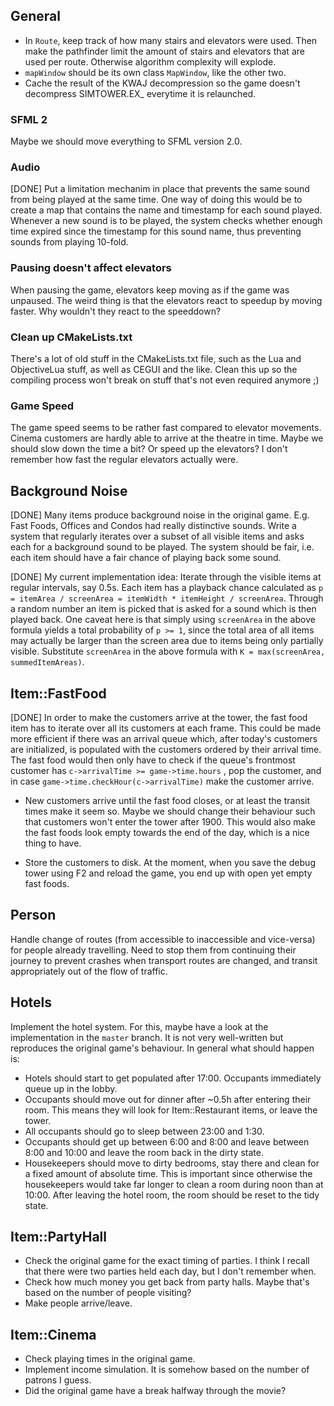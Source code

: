 General
-------

- In `Route`, keep track of how many stairs and elevators were used. Then make the pathfinder limit
  the amount of stairs and elevators that are used per route. Otherwise algorithm complexity will
  explode.
- `mapWindow` should be its own class `MapWindow`, like the other two.
- Cache the result of the KWAJ decompression so the game doesn't decompress SIMTOWER.EX_ everytime it is relaunched.


### SFML 2
Maybe we should move everything to SFML version 2.0.

### Audio
[DONE] Put a limitation mechanim in place that prevents the same sound from being played at the same time. One way of doing this would be to create a map that contains the name and timestamp for each sound played. Whenever a new sound is to be played, the system checks whether enough time expired since the timestamp for this sound name, thus preventing sounds from playing 10-fold.

### Pausing doesn't affect elevators
When pausing the game, elevators keep moving as if the game was unpaused. The weird thing is that the elevators react to speedup by moving faster. Why wouldn't they react to the speeddown?

### Clean up CMakeLists.txt
There's a lot of old stuff in the CMakeLists.txt file, such as the Lua and ObjectiveLua stuff, as well as CEGUI and the like. Clean this up so the compiling process won't break on stuff that's not even required anymore ;)

### Game Speed
The game speed seems to be rather fast compared to elevator movements. Cinema customers are hardly able to arrive at the theatre in time. Maybe we should slow down the time a bit? Or speed up the elevators? I don't remember how fast the regular elevators actually were.


Background Noise
----------------
[DONE] Many items produce background noise in the original game. E.g. Fast Foods, Offices and Condos had really distinctive sounds. Write a system that regularly iterates over a subset of all visible items and asks each for a background sound to be played. The system should be fair, i.e. each item should have a fair chance of playing back some sound.

[DONE] My current implementation idea: Iterate through the visible items at regular intervals, say 0.5s. Each item has a playback chance calculated as `p = itemArea / screenArea = itemWidth * itemHeight / screenArea`. Through a random number an item is picked that is asked for a sound which is then played back. One caveat here is that simply using `screenArea` in the above formula yields a total probability of `p >= 1`, since the total area of all items may actually be larger than the screen area due to items being only partially visible. Substitute `screenArea` in the above formula with `K = max(screenArea, summedItemAreas)`.


Item::FastFood
--------------
[DONE] In order to make the customers arrive at the tower, the fast food item has to iterate over all its
customers at each frame. This could be made more efficient if there was an arrival queue which,
after today's customers are initialized, is populated with the customers ordered by their arrival
time. The fast food would then only have to check if the queue's frontmost customer has
`c->arrivalTime >= game->time.hours` , pop the customer, and in case
`game->time.checkHour(c->arrivalTime)` make the customer arrive.

- New customers arrive until the fast food closes, or at least the transit times make it seem so. Maybe we should change their behaviour such that customers won't enter the tower after 1900. This would also make the fast foods look empty towards the end of the day, which is a nice thing to have.

- Store the customers to disk. At the moment, when you save the debug tower using F2 and reload the game, you end up with open yet empty fast foods.


Person
------
Handle change of routes (from accessible to inaccessible and vice-versa) for 
people already travelling. Need to stop them from continuing their journey 
to prevent crashes when transport routes are changed, and transit appropriately 
out of the flow of traffic.


Hotels
------
Implement the hotel system. For this, maybe have a look at the implementation in the `master` branch. It is not very well-written but reproduces the original game's behaviour. In general what should happen is:

- Hotels should start to get populated after 17:00. Occupants immediately queue up in the lobby.
- Occupants should move out for dinner after ~0.5h after entering their room. This means they will look for Item::Restaurant items, or leave the tower.
- All occupants should go to sleep between 23:00 and 1:30.
- Occupants should get up between 6:00 and 8:00 and leave between 8:00 and 10:00 and leave the room back in the dirty state.
- Housekeepers should move to dirty bedrooms, stay there and clean for a fixed amount of absolute time. This is important since otherwise the housekeepers would take far longer to clean a room during noon than at 10:00. After leaving the hotel room, the room should be reset to the tidy state.


Item::PartyHall
---------------

- Check the original game for the exact timing of parties. I think I recall that there were two parties held each day, but I don't remember when.
- Check how much money you get back from party halls. Maybe that's based on the number of people visiting?
- Make people arrive/leave.


Item::Cinema
------------

- Check playing times in the original game.
- Implement income simulation. It is somehow based on the number of patrons I guess.
- Did the original game have a break halfway through the movie?